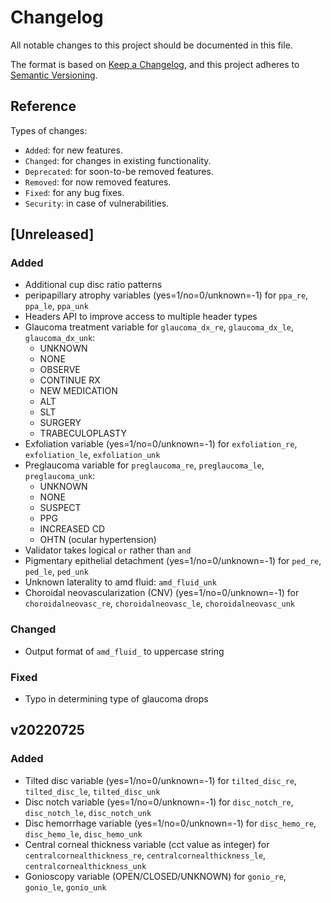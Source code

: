 # Changelog
All notable changes to this project should be documented in this file.

The format is based on [Keep a Changelog](https://keepachangelog.com/en/1.0.0/),
and this project adheres to [Semantic Versioning](https://semver.org/spec/v2.0.0.html).

## Reference

Types of changes:

* `Added`: for new features.
* `Changed`: for changes in existing functionality.
* `Deprecated`: for soon-to-be removed features.
* `Removed`: for now removed features.
* `Fixed`: for any bug fixes.
* `Security`: in case of vulnerabilities.

## [Unreleased]

### Added
- Additional cup disc ratio patterns
- peripapillary atrophy variables (yes=1/no=0/unknown=-1) for `ppa_re`, `ppa_le`, `ppa_unk`
- Headers API to improve access to multiple header types
- Glaucoma treatment variable for `glaucoma_dx_re`, `glaucoma_dx_le`, `glaucoma_dx_unk`: 
  - UNKNOWN
  - NONE
  - OBSERVE
  - CONTINUE RX
  - NEW MEDICATION
  - ALT
  - SLT
  - SURGERY
  - TRABECULOPLASTY
- Exfoliation variable (yes=1/no=0/unknown=-1) for `exfoliation_re`, `exfoliation_le`, `exfoliation_unk`
- Preglaucoma variable for `preglaucoma_re`, `preglaucoma_le`, `preglaucoma_unk`:
  - UNKNOWN
  - NONE
  - SUSPECT
  - PPG
  - INCREASED CD
  - OHTN (ocular hypertension)
- Validator takes logical `or` rather than `and`
- Pigmentary epithelial detachment (yes=1/no=0/unknown=-1) for `ped_re`, `ped_le`, `ped_unk`
- Unknown laterality to amd fluid: `amd_fluid_unk`
- Choroidal neovascularization (CNV) (yes=1/no=0/unknown=-1) for `choroidalneovasc_re`, `choroidalneovasc_le`, `choroidalneovasc_unk`

### Changed
- Output format of `amd_fluid_` to uppercase string

### Fixed
- Typo in determining type of glaucoma drops

## v20220725

### Added
- Tilted disc variable (yes=1/no=0/unknown=-1) for `tilted_disc_re`, `tilted_disc_le`, `tilted_disc_unk`
- Disc notch variable (yes=1/no=0/unknown=-1) for `disc_notch_re`, `disc_notch_le`, `disc_notch_unk`
- Disc hemorrhage variable (yes=1/no=0/unknown=-1) for `disc_hemo_re`, `disc_hemo_le`, `disc_hemo_unk`
- Central corneal thickness variable (cct value as integer) for `centralcornealthickness_re`, `centralcornealthickness_le`, `centralcornealthickness_unk`
- Gonioscopy variable (OPEN/CLOSED/UNKNOWN) for `gonio_re`, `gonio_le`, `gonio_unk`
